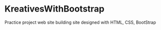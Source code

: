 # KreativesWithBootstrap
Practice project
web site building site designed with HTML, CSS, BootStrap
